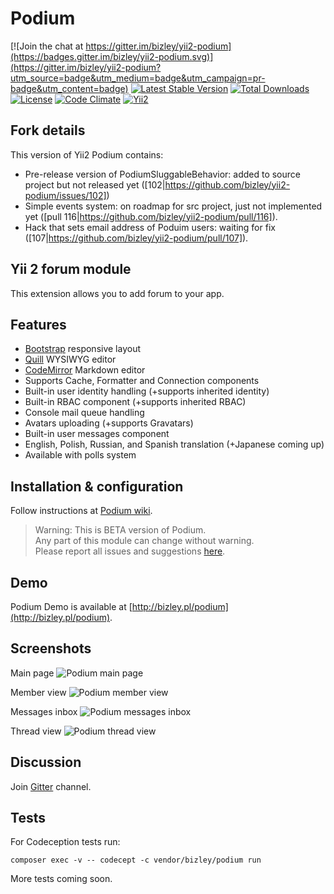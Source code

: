 Podium
======

[![Join the chat at https://gitter.im/bizley/yii2-podium](https://badges.gitter.im/bizley/yii2-podium.svg)](https://gitter.im/bizley/yii2-podium?utm_source=badge&utm_medium=badge&utm_campaign=pr-badge&utm_content=badge)
[![Latest Stable Version](https://img.shields.io/packagist/v/bizley/podium.svg)](https://packagist.org/packages/bizley/podium)
[![Total Downloads](https://img.shields.io/packagist/dt/bizley/podium.svg)](https://packagist.org/packages/bizley/podium)
[![License](https://img.shields.io/packagist/l/bizley/podium.svg)](https://github.com/bizley/yii2-podium/blob/master/LICENSE)
[![Code Climate](https://codeclimate.com/github/bizley/yii2-podium/badges/gpa.svg)](https://codeclimate.com/github/bizley/yii2-podium)
[![Yii2](https://img.shields.io/badge/Powered_by-Yii_Framework-green.svg?style=flat)](http://www.yiiframework.com/)

Fork details
------------

This version of Yii2 Podium contains:

 - Pre-release version of PodiumSluggableBehavior: added to source project but not released yet ([102|https://github.com/bizley/yii2-podium/issues/102])
 - Simple events system: on roadmap for src project, just not implemented yet ([pull 116|https://github.com/bizley/yii2-podium/pull/116]).
 - Hack that sets email address of Poduim users: waiting for fix ([107|https://github.com/bizley/yii2-podium/pull/107]).

Yii 2 forum module
------------------

This extension allows you to add forum to your app.

Features
--------

- [Bootstrap](http://getbootstrap.com) responsive layout
- [Quill](https://github.com/bizley/yii2-quill) WYSIWYG editor
- [CodeMirror](https://codemirror.net/) Markdown editor
- Supports Cache, Formatter and Connection components
- Built-in user identity handling (+supports inherited identity)
- Built-in RBAC component (+supports inherited RBAC)
- Console mail queue handling
- Avatars uploading (+supports Gravatars)
- Built-in user messages component
- English, Polish, Russian, and Spanish translation (+Japanese coming up)
- Available with polls system

Installation & configuration
----------------------------

Follow instructions at [Podium wiki](https://github.com/bizley/yii2-podium/wiki).

> Warning: This is BETA version of Podium.  
> Any part of this module can change without warning.  
> Please report all issues and suggestions [here](https://github.com/bizley/yii2-podium/issues).

Demo
----

Podium Demo is available at [http://bizley.pl/podium](http://bizley.pl/podium).

Screenshots
-----------

Main page
![Podium main page](https://bizley.github.io/podium/podium1.png)

Member view
![Podium member view](https://bizley.github.io/podium/podium2.png)

Messages inbox
![Podium messages inbox](https://bizley.github.io/podium/podium3.png)

Thread view
![Podium thread view](https://bizley.github.io/podium/podium4.png)

Discussion
----------

Join [Gitter](https://gitter.im/bizley/yii2-podium) channel.

Tests
-----

For Codeception tests run:

    composer exec -v -- codecept -c vendor/bizley/podium run

More tests coming soon.

